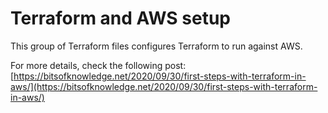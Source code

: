 # Terraform and AWS setup

This group of Terraform files configures Terraform to run against AWS.

For more details, check the following post: [https://bitsofknowledge.net/2020/09/30/first-steps-with-terraform-in-aws/](https://bitsofknowledge.net/2020/09/30/first-steps-with-terraform-in-aws/)
